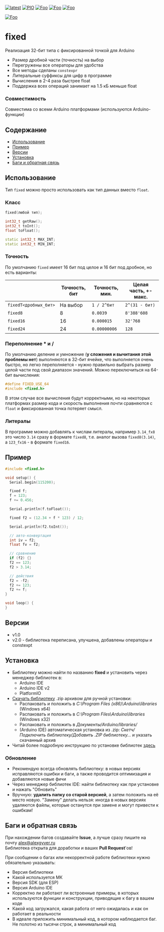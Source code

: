 [![latest](https://img.shields.io/github/v/release/GyverLibs/fixed.svg?color=brightgreen)](https://github.com/GyverLibs/fixed/releases/latest/download/fixed.zip)
[![PIO](https://badges.registry.platformio.org/packages/gyverlibs/library/fixed.svg)](https://registry.platformio.org/libraries/gyverlibs/fixed)
[![Foo](https://img.shields.io/badge/Website-AlexGyver.ru-blue.svg?style=flat-square)](https://alexgyver.ru/)
[![Foo](https://img.shields.io/badge/%E2%82%BD%24%E2%82%AC%20%D0%9F%D0%BE%D0%B4%D0%B4%D0%B5%D1%80%D0%B6%D0%B0%D1%82%D1%8C-%D0%B0%D0%B2%D1%82%D0%BE%D1%80%D0%B0-orange.svg?style=flat-square)](https://alexgyver.ru/support_alex/)
[![Foo](https://img.shields.io/badge/README-ENGLISH-blueviolet.svg?style=flat-square)](https://github-com.translate.goog/GyverLibs/fixed?_x_tr_sl=ru&_x_tr_tl=en)  

[![Foo](https://img.shields.io/badge/ПОДПИСАТЬСЯ-НА%20ОБНОВЛЕНИЯ-brightgreen.svg?style=social&logo=telegram&color=blue)](https://t.me/GyverLibs)

# fixed
Реализация 32-бит типа с фиксированной точкой для Arduino
- Размер дробной части (точность) на выбор
- Перегружены все операторы для удобства
- Все методы сделаны `constexpr`
- Литеральные суффиксы для цифр в программе
- Вычисления в 2-4 раза быстрее float
- Поддержка всех операций занимает на 1.5 кБ меньше float

### Совместимость
Совместима со всеми Arduino платформами (используются Arduino-функции)

## Содержание
- [Использование](#usage)
- [Пример](#example)
- [Версии](#versions)
- [Установка](#install)
- [Баги и обратная связь](#feedback)

<a id="usage"></a>

## Использование
Тип `fixed` можно просто использовать как тип данных вместо `float`.

### Класс
```cpp
fixed(любой тип);

int32_t getRaw();
int32_t toInt();
float toFloat();

static int32_t MAX_INT;
static int32_t MIN_INT;
```

### Точность
По умолчанию `fixed` имеет 16 бит под целое и 16 бит под дробное, но есть варианты:

|                       | Точность, бит | Точность, мин. | Целая часть, +-макс. |
|-----------------------|---------------|----------------|----------------------|
| `fixedT<дробных_бит>` | На выбор      | `1 / 2^бит`    | `2^(31 - бит)`       |
| `fixed8`              | 8             | `0.0039`       | `8'388'608`          |
| `fixed16`             | 16            | `0.000015`     | `32'768`             |
| `fixed24`             | 24            | `0.00000006`   | `128`                |

### Переполнение * и /
По умолчанию деление и умножение (**у сложения и вычитания этой проблемы нет**) выполняются в 32-бит ячейке, что выполняется очень быстро, но легко переполняется - нужно правильно выбрать размер целой части под свой диапазон значений. Можно переключиться на 64-бит вычисления:

```cpp
#define FIXED_USE_64
#include <fixed.h>
```

В этом случае все вычисления будут корректными, но на некоторых платформах размер кода и скорость выполнения почти сравняются с `float` и фиксированная точка потеряет смысл.

### Литералы
В программе можно добавлять к числам литералы, например `3.14_fx8` это число `3.14` сразу в формате `fixed8`, т.е. аналог вызова `fixed8(3.14)`, а `123_fx16` - в формате `fixed16`.

<a id="example"></a>

## Пример
```cpp
#include <fixed.h>

void setup() {
  Serial.begin(115200);

  fixed f;
  f = 123;
  f += 0.456;

  Serial.println(f.toFloat());

  fixed f2 = (12.34 + f * 123) / 12;

  Serial.println(f2.toInt());

  // авто-конвертация
  int iv = f2;
  float fv = f2;

  // сравнение
  if (f2) {}
  f2 == 123;
  f2 > 3.14;

  // действия
  f2 = -f2;
  f2 += 123;
  f2 += f;
}

void loop() {
}
```

<a id="versions"></a>

## Версии
- v1.0
- v2.0 - библиотека переписана, улучшена, добавлены операторы и constexpt

<a id="install"></a>

## Установка
- Библиотеку можно найти по названию **fixed** и установить через менеджер библиотек в:
    - Arduino IDE
    - Arduino IDE v2
    - PlatformIO
- [Скачать библиотеку](https://github.com/GyverLibs/fixed/archive/refs/heads/main.zip) .zip архивом для ручной установки:
    - Распаковать и положить в *C:\Program Files (x86)\Arduino\libraries* (Windows x64)
    - Распаковать и положить в *C:\Program Files\Arduino\libraries* (Windows x32)
    - Распаковать и положить в *Документы/Arduino/libraries/*
    - (Arduino IDE) автоматическая установка из .zip: *Скетч/Подключить библиотеку/Добавить .ZIP библиотеку…* и указать скачанный архив
- Читай более подробную инструкцию по установке библиотек [здесь](https://alexgyver.ru/arduino-first/#%D0%A3%D1%81%D1%82%D0%B0%D0%BD%D0%BE%D0%B2%D0%BA%D0%B0_%D0%B1%D0%B8%D0%B1%D0%BB%D0%B8%D0%BE%D1%82%D0%B5%D0%BA)
### Обновление
- Рекомендую всегда обновлять библиотеку: в новых версиях исправляются ошибки и баги, а также проводится оптимизация и добавляются новые фичи
- Через менеджер библиотек IDE: найти библиотеку как при установке и нажать "Обновить"
- Вручную: **удалить папку со старой версией**, а затем положить на её место новую. "Замену" делать нельзя: иногда в новых версиях удаляются файлы, которые останутся при замене и могут привести к ошибкам!

<a id="feedback"></a>

## Баги и обратная связь
При нахождении багов создавайте **Issue**, а лучше сразу пишите на почту [alex@alexgyver.ru](mailto:alex@alexgyver.ru)  
Библиотека открыта для доработки и ваших **Pull Request**'ов!


При сообщении о багах или некорректной работе библиотеки нужно обязательно указывать:
- Версия библиотеки
- Какой используется МК
- Версия SDK (для ESP)
- Версия Arduino IDE
- Корректно ли работают ли встроенные примеры, в которых используются функции и конструкции, приводящие к багу в вашем коде
- Какой код загружался, какая работа от него ожидалась и как он работает в реальности
- В идеале приложить минимальный код, в котором наблюдается баг. Не полотно из тысячи строк, а минимальный код